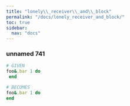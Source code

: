 ```yaml
---
title: "lonely\\_receiver\\_and\\_block"
permalink: "/docs/lonely_receiver_and_block/"
toc: true
sidebar:
  nav: "docs"
---
```

### unnamed 741
```ruby
# GIVEN
foo&.bar 1 do 
 end
```
```ruby
# BECOMES
foo&.bar 1 do
end
```
